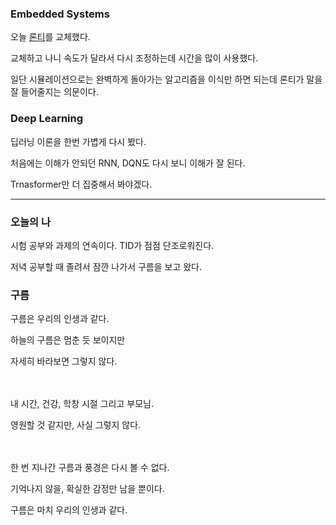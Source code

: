 ### Embedded Systems
오늘 [론티](https://university.ti.com/en/faculty/ti-robotics-system-learning-kit/ti-rslk-max-edition-curriculum)를 교체했다.

교체하고 나니 속도가 달라서 다시 조정하는데 시간을 많이 사용했다.

일단 시뮬레이션으로는 완벽하게 돌아가는 알고리즘을 이식만 하면 되는데 론티가 말을 잘 들어줄지는 의문이다.

### Deep Learning
딥러닝 이론을 한번 가볍게 다시 봤다. 

처음에는 이해가 안되던 RNN, DQN도 다시 보니 이해가 잘 된다.

Trnasformer만 더 집중해서 봐야겠다.

---

### 오늘의 나
시험 공부와 과제의 연속이다. TID가 점점 단조로워진다.

저녁 공부할 때 졸려서 잠깐 나가서 구름을 보고 왔다. 

### 구름
구름은 우리의 인생과 같다.

하늘의 구름은 멈춘 듯 보이지만

자세히 바라보면 그렇지 않다.

　
 
내 시간, 건강, 학창 시절 그리고 부모님.

영원할 것 같지만, 사실 그렇지 않다.

　

한 번 지나간 구름과 풍경은 다시 볼 수 없다.

기억나지 않을, 확실한 감정만 남을 뿐이다.

구름은 마치 우리의 인생과 같다.
